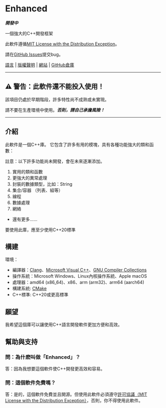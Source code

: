 # Enhanced

***開發中***

一個強大的C++開發框架

此軟件遵循[MIT License with the Distribution Exception](../LICENSE)。

請在[GitHub Issues](https://github.com/enhancedlib/enhanced/issues)提交bug。

[語言](LANGUAGES.md) | [版權聲明](../COPYRIGHT) | [網站](https://enhancedlib.github.io/) | [GitHub倉庫](https://github.com/enhancedlib/enhanced/)

---

## ⚠ **警告：此軟件還不能投入使用！**

該項目仍處於早期階段，許多特性尚不成熟或未實現。

請不要在生產環境中使用。***否則，請自己承擔風險！***

---

## 介紹

此軟件是一個C++庫。
它包含了許多有用的模塊，具有各種功能強大的類和函數：

註意：以下許多功能尚未開發，會在未來逐漸添加。

1. 實用的類和函數
2. 更強大的異常處理
3. 封裝的數據類型，比如：String
4. 集合/容器 （列表、組等）
5. 線程
6. 數據處理
7. 網絡

- 還有更多……

要使用此庫，應至少使用C++20標準

## 構建

環境：

- 編譯器：[Clang](https://clang.llvm.org/)、[Microsoft Visual C++](https://visualstudio.microsoft.com/vs/features/cplusplus/)、[GNU Compiler Collections](https://gcc.gnu.org/)
- 操作系統：Microsoft Windows、Linux內核操作系統、Apple macOS
- 處理器：amd64 (x86_64)、x86、arm (arm32)、arm64 (aarch64)
- 構建系統: [CMake](https://cmake.org/)
- C++標準: C++20或更高標準

## 願望

我希望這個庫可以讓使用C++語言開發軟件更加方便和高效。

## 幫助與支持

### 問：為什麽叫做「Enhanced」？

答：因為我想要這個軟件使C++開發更高效和容易。

### 問：這個軟件免費嗎？

答：是的，這個軟件免費並且開源。但使用此軟件必須遵守[許可協議（MIT License with the Distribution Exception）](../LICENSE)，否則，你不得使用此軟件。
